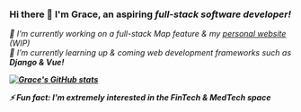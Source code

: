 ### Hi there 👋 I'm Grace, an aspiring <i>full-stack software developer<i>!

🔭 I’m currently working on a full-stack Map feature & my [personal website](https://graceyongxm.github.io) (WIP)
<br>
🌱 I’m currently learning up & coming web development frameworks such as <strong>Django & Vue<strong>!

[![Grace's GitHub stats](https://github-readme-stats.vercel.app/api?username=GraceYongXM&show_icons=true&theme=nightowl)](https://github.com/anuraghazra/github-readme-stats)

⚡ Fun fact: I'm extremely interested in the FinTech & MedTech space

<!--
**GraceYongXM/GraceYongXM** is a ✨ _special_ ✨ repository because its `README.md` (this file) appears on your GitHub profile.

Here are some ideas to get you started:

- 🔭 I’m currently working on ...
- 🌱 I’m currently learning ...
- 👯 I’m looking to collaborate on ...
- 🤔 I’m looking for help with ...
- 💬 Ask me about ...
- 📫 How to reach me: ...
- 😄 Pronouns: ...
- ⚡ Fun fact: ...
-->
